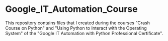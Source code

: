 # Google_IT_Automation_Course

This repository contains files that I created during the courses "Crash Course on Python" and "Using Python to Interact with the Operating System" of the "Google IT Automation with Python Professional Certificate".

